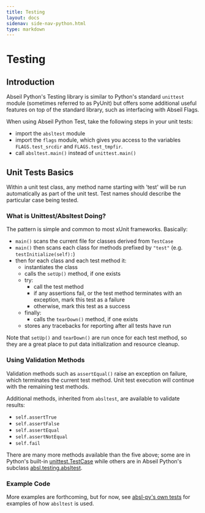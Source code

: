 ```yaml
---
title: Testing
layout: docs
sidenav: side-nav-python.html
type: markdown
---
```


# Testing

## Introduction

Abseil Python's Testing library is similar to Python's standard `unittest`
module (sometimes referred to as PyUnit) but offers some additional useful
features on top of the standard library, such as interfacing with Abseil Flags.

When using Abseil Python Test, take the following steps in your unit tests:

* import the `absltest` module
* import the `flags` module, which gives you access to the variables
`FLAGS.test_srcdir` and `FLAGS.test_tmpfir`.
* call `absltest.main()` instead of `unittest.main()`

## Unit Tests Basics

Within a unit test class, any method name starting with 'test' will be run
automatically as part of the unit test. Test names should describe the
particular case being tested.

### What is Unittest/Absltest Doing?

The pattern is simple and common to most xUnit frameworks. Basically:

*   `main()` scans the current file for classes derived from `TestCase`
*   `main()` then scans each class for methods prefixed by `"test"` (e.g.
    `testInitialize(self):`)
*   then for each class and each test method it:
    *   instantiates the class
    *   calls the `setUp()` method, if one exists
    *   try:
        *   call the test method
        *   if any assertions fail, or the test method terminates with an
            exception, mark this test as a failure
        *   otherwise, mark this test as a success
    *   finally:
        *   calls the `tearDown()` method, if one exists
    *   stores any tracebacks for reporting after all tests have run

Note that `setUp()` and `tearDown()` are run once for each test method, so they
are a great place to put data initialization and resource cleanup.

### Using Validation Methods

Validation methods such as `assertEqual()` raise an exception on failure,
which terminates the current test method. Unit test execution will continue with
the remaining test methods.

Additional methods, inherited from `absltest`, are available to
validate results:

*   `self.assertTrue`
*   `self.assertFalse`
*   `self.assertEqual`
*   `self.assertNotEqual`
*   `self.fail`

There are many more methods available than the five above; some are in Python's
built-in [unittest.TestCase](https://docs.python.org/2/library/unittest.html#unittest.TestCase) while others
are in Abseil Python's subclass [absl.testing.absltest](https://github.com/abseil/abseil-py/blob/master/absl/testing/absltest.py).

### Example Code

More examples are forthcoming, but for now, see [absl-py's own tests](https://github.com/abseil/abseil-py/blob/master/absl/tests/app_test.py) for
examples of how `absltest` is used.
